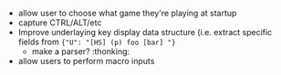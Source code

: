 - allow user to choose what game they're playing at startup
- capture CTRL/ALT/etc
- Improve underlaying key display data structure (i.e. extract specific fields from `{"U": "[HS] (p) foo [bar] "}`
  - make a parser? :thonking:
- allow users to perform macro inputs